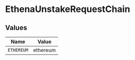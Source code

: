# EthenaUnstakeRequestChain


## Values

| Name       | Value      |
| ---------- | ---------- |
| `ETHEREUM` | ethereum   |